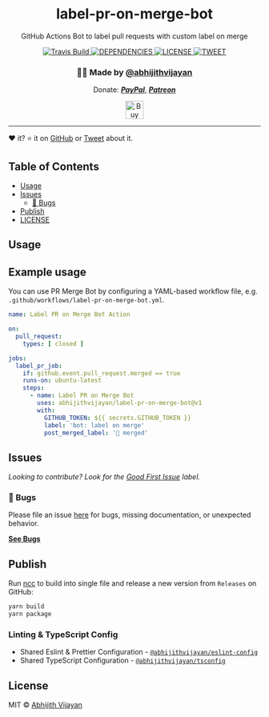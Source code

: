 <h1 align="center">label-pr-on-merge-bot</h1>
<p align="center">GitHub Actions Bot to label pull requests with custom label on merge</p>
<div align="center">
  <a href="https://travis-ci.com/abhijithvijayan/label-pr-on-merge-bot">
    <img src="https://travis-ci.com/abhijithvijayan/label-pr-on-merge-bot.svg?branch=main" alt="Travis Build" />
  </a>
  </a>
  <a href="https://david-dm.org/abhijithvijayan/label-pr-on-merge-bot">
    <img src="https://img.shields.io/david/abhijithvijayan/label-pr-on-merge-bot.svg?colorB=orange" alt="DEPENDENCIES" />
  </a>
  <a href="https://github.com/abhijithvijayan/label-pr-on-merge-bot/blob/main/license">
    <img src="https://img.shields.io/github/license/abhijithvijayan/label-pr-on-merge-bot.svg" alt="LICENSE" />
  </a>
  <a href="https://twitter.com/intent/tweet?text=Check%20out%20label-pr-on-merge-bot%21%20by%20%40_abhijithv%0A%0AGitHub%20Actions%20Bot%20to%20label%20pull%20requests%20with%20custom%20label%20on%20merge%0Ahttps%3A%2F%2Fgithub.com%2Fabhijithvijayan%2Flabel-pr-on-merge-bot%0A%0A%23node%20%23javascript%20%23github%20%23bot%20%23npm">
     <img src="https://img.shields.io/twitter/url/http/shields.io.svg?style=social" alt="TWEET" />
  </a>
</div>
<h3 align="center">🙋‍♂️ Made by <a href="https://twitter.com/_abhijithv">@abhijithvijayan</a></h3>
<p align="center">
  Donate:
  <a href="https://www.paypal.me/iamabhijithvijayan" target='_blank'><i><b>PayPal</b></i></a>,
  <a href="https://www.patreon.com/abhijithvijayan" target='_blank'><i><b>Patreon</b></i></a>
</p>
<p align="center">
  <a href='https://www.buymeacoffee.com/abhijithvijayan' target='_blank'>
    <img height='36' style='border:0px;height:36px;' src='https://bmc-cdn.nyc3.digitaloceanspaces.com/BMC-button-images/custom_images/orange_img.png' border='0' alt='Buy Me a Coffee' />
  </a>
</p>
<hr />

❤️ it? ⭐️ it on [GitHub](https://github.com/abhijithvijayan/label-pr-on-merge-bot/stargazers) or [Tweet](https://twitter.com/intent/tweet?text=Check%20out%20label-pr-on-merge-bot%21%20by%20%40_abhijithv%0A%0AGitHub%20Actions%20Bot%20to%20label%20pull%20requests%20with%20custom%20label%20on%20merge%0Ahttps%3A%2F%2Fgithub.com%2Fabhijithvijayan%2Flabel-pr-on-merge-bot%0A%0A%23node%20%23javascript%20%23github%20%23bot%20%23npm) about it.

## Table of Contents

- [Usage](#usage)
- [Issues](#issues)
  - [🐛 Bugs](#-bugs)
- [Publish](#publish)
- [LICENSE](#license)


## Usage

## Example usage

You can use PR Merge Bot by configuring a YAML-based workflow file, e.g. `.github/workflows/label-pr-on-merge-bot.yml`.

```yaml
name: Label PR on Merge Bot Action

on:
  pull_request:
    types: [ closed ]

jobs:
  label_pr_job:
    if: github.event.pull_request.merged == true
    runs-on: ubuntu-latest
    steps:
      - name: Label PR on Merge Bot
        uses: abhijithvijayan/label-pr-on-merge-bot@v1
        with:
          GITHUB_TOKEN: ${{ secrets.GITHUB_TOKEN }}
          label: 'bot: label on merge'
          post_merged_label: '🚀 merged'
```


## Issues

_Looking to contribute? Look for the [Good First Issue](https://github.com/abhijithvijayan/label-pr-on-merge-bot/issues?q=is%3Aissue+is%3Aopen+sort%3Aupdated-desc+label%3A%22good+first+issue%22)
label._

### 🐛 Bugs

Please file an issue [here](https://github.com/abhijithvijayan/label-pr-on-merge-bot/issues/new) for bugs, missing documentation, or unexpected behavior.

[**See Bugs**](https://github.com/abhijithvijayan/label-pr-on-merge-bot/issues?q=is%3Aissue+is%3Aopen+sort%3Aupdated-desc+label%3A%22type%3A+bug%22)

## Publish

Run [ncc](https://github.com/zeit/ncc) to build into single file and release a new version from `Releases` on GitHub:
```bash
yarn build
yarn package
```


### Linting & TypeScript Config

- Shared Eslint & Prettier Configuration - [`@abhijithvijayan/eslint-config`](https://www.npmjs.com/package/@abhijithvijayan/eslint-config)
- Shared TypeScript Configuration - [`@abhijithvijayan/tsconfig`](https://www.npmjs.com/package/@abhijithvijayan/tsconfig)

## License

MIT © [Abhijith Vijayan](https://abhijithvijayan.in)
